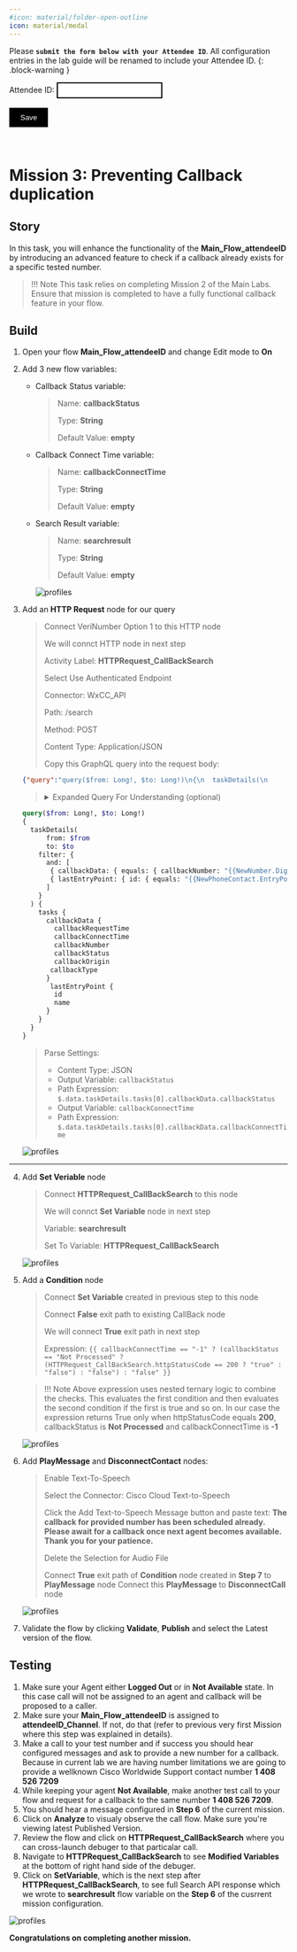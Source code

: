 ```yaml
---
#icon: material/folder-open-outline
icon: material/medal
---
```


<script>
 function update () {
    const form = document.forms['attendee-form'];
    if (form) {
      form.addEventListener('submit', function (event) {
        event.preventDefault();
        const inputs = Array.from(form.querySelectorAll('input'));
        const values = inputs.reduce((acc, input) => {
          acc[input.id + '_out'] = input.value;
          return acc;
        }, {});

        Object.entries(values).forEach(([id, value]) => {
          const elements = document.getElementsByClassName(id);
          Array.from(elements).forEach(element => {

            console.log(element.innerHTML);
            if(Number(element.innerHTML) > 99 ){
               console.log(`Got a 99+ attendee: ${element.innerHTML}`);
               element.innerHTML = value;
             }
            else{
               console.log(`Got a sub 99 attendee: ${element.innerHTML}`);
               if(element.innerHTML.includes('gmail.com'))
               {
                element.innerHTML = `0${value}`;
                }
               else{
                element.innerHTML = value;
               }
                }
          });
        });
        const attendeeIDInput = form.elements['attendeeID'];
       if (attendeeIDInput && attendeeIDInput.value !== 'Your_Attendee_ID') {
          localStorage.setItem('attendeeID', attendeeIDInput.value);
        }
      });
    }
  };
</script>
<style>
  /* Style for the button */
  button {
    background-color: black; /* Set the background color to black */
    color: white; /* Set the text color to white */
    border: none; /* Remove the border */
    padding: 10px 20px; /* Add some padding for better appearance */
    cursor: pointer; /* Show a pointer cursor on hover */
  }

   /* Style for the input element */
  input[type="text"] {
    border: 2px solid black; /* Set the border thickness to 2px */
    padding: 5px; /* Add some padding for better appearance */

</style>


 Please **`submit the form below with your Attendee ID`**. All configuration entries in the lab guide will be renamed to include your Attendee ID.
{: .block-warning }

<script>
document.forms["attendee-form"][1].value = localStorage.getItem("attendeeID") || "Your Attendee ID" 
</script>
<form id="attendee-form">
  <label for="attendee">Attendee ID:</label>
  <input type="text" id="attendee" name="attendee" onChange="update()"><br>
<br>
  <button onclick="update()">Save</button>
</form>

<br/>

# Mission 3: Preventing Callback duplication

## Story 

In this task, you will enhance the functionality of the **Main_Flow_<w class = "attendee_out">attendeeID</w>** by introducing an advanced feature to check if a callback already exists for a specific tested number. 

> !!! Note
      This task relies on completing Mission 2 of the Main Labs. Ensure that mission is completed to have a fully functional callback feature in your flow.


## Build

1. Open your flow **Main_Flow_<w class = "attendee_out">attendeeID</w>** and change Edit mode to **On**

2. Add 3 new flow variables: 

    - Callback Status variable:
    
      >
      > Name: **callbackStatus**
      >
      > Type: **String**
      >
      > Default Value: **empty**
    
    - Callback Connect Time variable:
      
      >
      > Name: **callbackConnectTime**
      >
      > Type: **String**
      >
      > Default Value: **empty**
      
    - Search Result variable:
      
      >
      > Name: **searchresult**
      >
      > Type: **String**
      >
      > Default Value: **empty**

      ![profiles](../graphics/Lab2/L2M3-1.gif)

3. Add an **HTTP Request** node for our query
    
    >
    > Connect VeriNumber Option 1 to this HTTP node
    >
    > We will connct HTTP node in next step
    >
    > Activity Label: **HTTPRequest_CallBackSearch**
    >
    > Select Use Authenticated Endpoint
    >
    > Connector: WxCC_API
    > 
    > Path: /search
    > 
    > Method: POST
    > 
    > Content Type: Application/JSON
    >
    > Copy this GraphQL query into the request body:
    >
    ```JSON
    {"query":"query($from: Long!, $to: Long!)\n{\n  taskDetails(\n      from: $from\n      to: $to\n    filter: {\n      and: [\n       { callbackData: { equals: { callbackNumber: \"{{NewNumber.DigitsEntered}}\" } } }\n       { lastEntryPoint: { id: { equals: \"{{NewPhoneContact.EntryPointId}}\" } } }\n      ]\n    }\n  ) {\n    tasks {\n      callbackData {\n        callbackRequestTime\n        callbackConnectTime\n        callbackNumber\n        callbackStatus\n        callbackOrigin\n        callbackType\n      }\n       lastEntryPoint {\n        id\n        name\n      }\n    }\n  }\n}","variables":{"from":"{{now() | epoch(inMillis=true) - 15000000}}","to":"{{now() | epoch(inMillis=true)}}"}}
    ```
    > <details><summary>Expanded Query For Understanding (optional)</summary>
    ```GraphQL
    query($from: Long!, $to: Long!)
    {
      taskDetails(
          from: $from
          to: $to
        filter: {
          and: [
           { callbackData: { equals: { callbackNumber: "{{NewNumber.DigitsEntered}}" } } }
           { lastEntryPoint: { id: { equals: "{{NewPhoneContact.EntryPointId}}" } } }
          ]
        }
      ) {
        tasks {
          callbackData {
            callbackRequestTime
            callbackConnectTime
            callbackNumber
            callbackStatus
            callbackOrigin
           callbackType
          }
           lastEntryPoint {
            id
            name
          }
        }
      }
    }
    ```
    </details>

    > Parse Settings:
    >
    > - Content Type: JSON
    > - Output Variable: `callbackStatus`
    > - Path Expression: <copy>`$.data.taskDetails.tasks[0].callbackData.callbackStatus`</copy>
    > - Output Variable: `callbackConnectTime`
    > - Path Expression: <copy>`$.data.taskDetails.tasks[0].callbackData.callbackConnectTime`</copy>
    >
      ![profiles](../graphics/Lab2/L2M3-2.gif)
---

4. Add **Set Veriable** node
    
    >
    > Connect **HTTPRequest_CallBackSearch** to this node
    >
    > We will connct **Set Variable** node in next step
    >
    > Variable: **searchresult**
    >
    > Set To Variable: **HTTPRequest_CallBackSearch**
    >
    ![profiles](../graphics/Lab2/L2M3-3.gif)

5. Add a **Condition** node
    
      > 
      > Connect **Set Variable** created in previous step to this node
      >
      > Connect **False** exit path to existing CallBack node
      > 
      > We will connect **True** exit path in next step
      >
      > Expression: <copy>`{{ callbackConnectTime == "-1" ? (callbackStatus == "Not Processed" ? (HTTPRequest_CallBackSearch.httpStatusCode == 200 ? "true" : "false") : "false") : "false" }}`</copy>


      > !!! Note
          Above expression uses nested ternary logic to combine the checks. This evaluates the first condition and then evaluates the second condition if the first is true and so on. In our case the expression returns True only when httpStatusCode equals **200**, callbackStatus is **Not Processed** and callbackConnectTime is **-1**

    ![profiles](../graphics/Lab2/L2M3-3.gif)

6. Add **PlayMessage** and **DisconnectContact** nodes: 
    
      > Enable Text-To-Speech
      >
      > Select the Connector: Cisco Cloud Text-to-Speech
      >
      > Click the Add Text-to-Speech Message button and paste text: **The callback for provided number has been scheduled already. Please await for a callback once next agent becomes available. Thank you for your patience.**
      >
      > Delete the Selection for Audio File
      >
      > Connect **True** exit path of **Condition** node created in **Step 7** to **PlayMessage** node
      > Connect this **PlayMessage** to **DisconnectCall** node

      ![profiles](../graphics/Lab2/L2M3-5.gif)

7. Validate the flow by clicking **Validate**, **Publish** and select the Latest version of the flow.

## Testing
    
1. Make sure your Agent either **Logged Out** or in **Not Available** state. In this case call will not be assigned to an agent and callback will be proposed to a caller.
2. Make sure your **Main_Flow_<w class = "attendee_out">attendeeID</w>** is assigned to **<w class = "attendee_out">attendeeID</w>_Channel**. If not, do that (refer to previous very first Mission where this step was explained in details).
3. Make a call to your test number and if success you should hear configured messages and ask to provide a new number for a callback. Because in current lab we are having number limitations we are going to provide a wellknown Cisco Worldwide Support contact number **1 408 526 7209**
4. While keeping your agent **Not Available**, make another test call to your flow and request for a callback to the same number **1 408 526 7209**.
5. You should hear a message configured in **Step 6** of the current mission.
6. Click on **Analyze** to visualy observe the call flow. Make sure you're viewing latest Published Version.
7. Review the flow and click on **HTTPRequest_CallBackSearch** where you can cross-launch debuger to that particalar call.
8. Navigate to **HTTPRequest_CallBackSearch** to see **Modified Variables** at the bottom of right hand side of the debuger. 
9. Click on **SetVariable**, which is the next step after **HTTPRequest_CallBackSearch**, to see full Search API response which we wrote to **searchresult** flow variable on the **Step 6** of the cusrrent mission configuration. 

![profiles](../graphics/Lab2/L2M3-6.gif)

**Congratulations on completing another mission.**